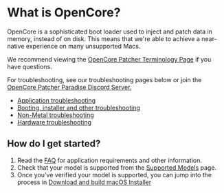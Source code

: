 # What is OpenCore?

OpenCore is a sophisticated boot loader used to inject and patch data in memory, instead of on disk. This means that we're able to achieve a near-native experience on many unsupported Macs. 

We recommend viewing the [OpenCore Patcher Terminology Page](./TERMS.md) if you have questions.

For troubleshooting, see our troubleshooting pages below or join the [OpenCore Patcher Paradise Discord Server.](https://discord.gg/rqdPgH8xSN)

- [Application troubleshooting](https://dortania.github.io/OpenCore-Legacy-Patcher/TROUBLESHOOT-APP.html)
- [Booting, installer and other troubleshooting](https://dortania.github.io/OpenCore-Legacy-Patcher/TROUBLESHOOT-MISC.html)
- [Non-Metal troubleshooting](https://dortania.github.io/OpenCore-Legacy-Patcher/TROUBLESHOOT-NONMETAL.html)
- [Hardware troubleshooting](https://dortania.github.io/OpenCore-Legacy-Patcher/TROUBLESHOOT-HARDWARE.html)

## How do I get started?

1. Read the [FAQ](./FAQ.md) for application requirements and other information.
2. Check that your model is supported from the [Supported Models](./MODELS.md) page.
3. Once you've verified your model is supported, you can jump into the process in [Download and build macOS Installer](./INSTALLER.md)
